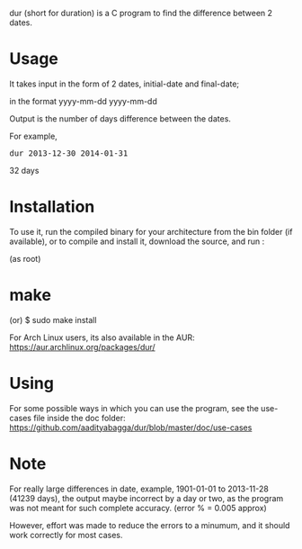 dur (short for duration) is a C program to find the difference between 2 dates.

# Usage

It takes input in the form of 2 dates, initial-date and final-date;

in the format yyyy-mm-dd yyyy-mm-dd

Output is the number of days difference between the dates.

For example,

<pre>
dur 2013-12-30 2014-01-31
</pre>

32 days

# Installation

To use it, run the compiled binary for your architecture from the bin folder (if available),
or to compile and install it, download the source, and run :

(as root)
 # make

(or)
 $ sudo make install

For Arch Linux users, its also available in the AUR:
https://aur.archlinux.org/packages/dur/

# Using

For some possible ways in which you can use the program, see the use-cases file inside the doc folder:
https://github.com/aadityabagga/dur/blob/master/doc/use-cases

# Note

For really large differences in date, example, 1901-01-01 to 2013-11-28 (41239 days),
the output maybe incorrect by a day or two, as the program was not meant for such complete accuracy.
(error % = 0.005 approx)

However, effort was made to reduce the errors to a minumum, and it should work correctly for most cases.